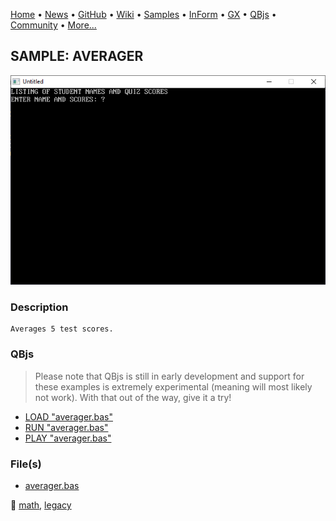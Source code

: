 [Home](https://qb64.com) • [News](../../news.md) • [GitHub](https://github.com/QB64Official/qb64) • [Wiki](https://github.com/QB64Official/qb64/wiki) • [Samples](../../samples.md) • [InForm](../../inform.md) • [GX](../../gx.md) • [QBjs](../../qbjs.md) • [Community](../../community.md) • [More...](../../more.md)

## SAMPLE: AVERAGER

![screenshot.png](img/screenshot.png)

### Description

```text
Averages 5 test scores.
```

### QBjs

> Please note that QBjs is still in early development and support for these examples is extremely experimental (meaning will most likely not work). With that out of the way, give it a try!

* [LOAD "averager.bas"](https://v6p9d9t4.ssl.hwcdn.net/html/5963335/index.html?src=https://qb64.com/samples/averager/src/averager.bas)
* [RUN "averager.bas"](https://v6p9d9t4.ssl.hwcdn.net/html/5963335/index.html?mode=auto&src=https://qb64.com/samples/averager/src/averager.bas)
* [PLAY "averager.bas"](https://v6p9d9t4.ssl.hwcdn.net/html/5963335/index.html?mode=play&src=https://qb64.com/samples/averager/src/averager.bas)

### File(s)

* [averager.bas](src/averager.bas)

🔗 [math](../math.md), [legacy](../legacy.md)
